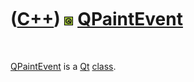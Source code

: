 
 

 

 

 

 

([C++](Cpp.md)) ![Qt](PicQt.png) [QPaintEvent](CppQPaintEvent.md)
===================================================================

 

[QPaintEvent](CppQPaintEvent.md) is a [Qt](CppQt.md)
[class](CppClass.md).

 

 

 

 

 

 

